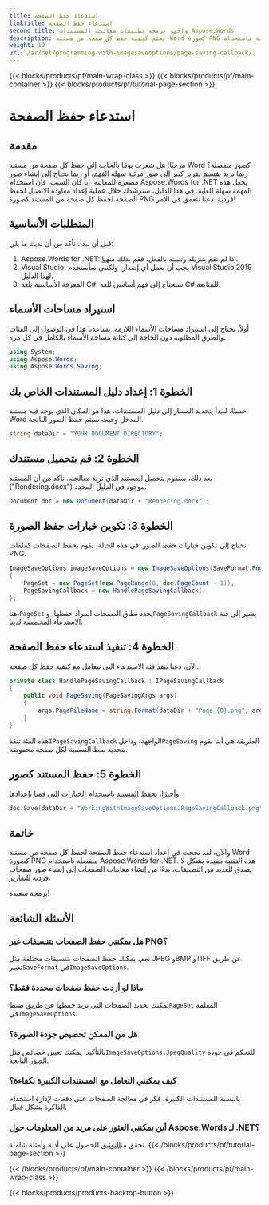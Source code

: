 ```yaml
---
title: استدعاء حفظ الصفحة
linktitle: استدعاء حفظ الصفحة
second_title: واجهة برمجة تطبيقات معالجة المستندات Aspose.Words
description: تعلم كيفية حفظ كل صفحة من مستند Word كصورة PNG منفصلة باستخدام Aspose.Words لـ .NET مع دليلنا المفصل خطوة بخطوة.
weight: 10
url: /ar/net/programming-with-imagesaveoptions/page-saving-callback/
---
```


{{< blocks/products/pf/main-wrap-class >}}
{{< blocks/products/pf/main-container >}}
{{< blocks/products/pf/tutorial-page-section >}}

# استدعاء حفظ الصفحة

## مقدمة

مرحبًا! هل شعرت يومًا بالحاجة إلى حفظ كل صفحة من مستند Word كصور منفصلة؟ ربما تريد تقسيم تقرير كبير إلى صور مرئية سهلة الفهم، أو ربما تحتاج إلى إنشاء صور مصغرة للمعاينة. أياً كان السبب، فإن استخدام Aspose.Words for .NET يجعل هذه المهمة سهلة للغاية. في هذا الدليل، سنرشدك خلال عملية إعداد معاودة الاتصال لحفظ الصفحة لحفظ كل صفحة من المستند كصورة PNG فردية. دعنا نتعمق في الأمر!

## المتطلبات الأساسية

قبل أن نبدأ، تأكد من أن لديك ما يلي:

1.  Aspose.Words for .NET: إذا لم تقم بتنزيله وتثبيته بالفعل، فقم بذلك من[هنا](https://releases.aspose.com/words/net/).
2. Visual Studio: يجب أن يعمل أي إصدار، ولكنني سأستخدم Visual Studio 2019 لهذا الدليل.
3. المعرفة الأساسية بلغة C#: ستحتاج إلى فهم أساسي للغة C# للمتابعة.

## استيراد مساحات الأسماء

أولاً، نحتاج إلى استيراد مساحات الأسماء اللازمة. يساعدنا هذا في الوصول إلى الفئات والطرق المطلوبة دون الحاجة إلى كتابة مساحة الأسماء بالكامل في كل مرة.

```csharp
using System;
using Aspose.Words;
using Aspose.Words.Saving;
```

## الخطوة 1: إعداد دليل المستندات الخاص بك

حسنًا، لنبدأ بتحديد المسار إلى دليل المستندات. هذا هو المكان الذي يوجد فيه مستند Word المدخل وحيث سيتم حفظ الصور الناتجة.

```csharp
string dataDir = "YOUR DOCUMENT DIRECTORY";
```

## الخطوة 2: قم بتحميل مستندك

بعد ذلك، سنقوم بتحميل المستند الذي تريد معالجته. تأكد من أن المستند ("Rendering.docx") موجود في الدليل المحدد.

```csharp
Document doc = new Document(dataDir + "Rendering.docx");
```

## الخطوة 3: تكوين خيارات حفظ الصورة

نحتاج إلى تكوين خيارات حفظ الصور. في هذه الحالة، نقوم بحفظ الصفحات كملفات PNG.

```csharp
ImageSaveOptions imageSaveOptions = new ImageSaveOptions(SaveFormat.Png)
{
    PageSet = new PageSet(new PageRange(0, doc.PageCount - 1)),
    PageSavingCallback = new HandlePageSavingCallback()
};
```

 هنا،`PageSet` يحدد نطاق الصفحات المراد حفظها، و`PageSavingCallback` يشير إلى فئة الاستدعاء المخصصة لدينا.

## الخطوة 4: تنفيذ استدعاء حفظ الصفحة

الآن، دعنا ننفذ فئة الاستدعاء التي تتعامل مع كيفية حفظ كل صفحة.

```csharp
private class HandlePageSavingCallback : IPageSavingCallback
{
    public void PageSaving(PageSavingArgs args)
    {
        args.PageFileName = string.Format(dataDir + "Page_{0}.png", args.PageIndex);
    }
}
```

 هذه الفئة تنفذ`IPageSavingCallback` الواجهة، وداخل`PageSaving` الطريقة هي أننا نقوم بتحديد نمط التسمية لكل صفحة محفوظة.

## الخطوة 5: حفظ المستند كصور

وأخيرًا، نحفظ المستند باستخدام الخيارات التي قمنا بإعدادها.

```csharp
doc.Save(dataDir + "WorkingWithImageSaveOptions.PageSavingCallback.png", imageSaveOptions);
```

## خاتمة

والآن، لقد نجحت في إعداد استدعاء حفظ الصفحة لحفظ كل صفحة من مستند Word كصورة PNG منفصلة باستخدام Aspose.Words for .NET. هذه التقنية مفيدة بشكل لا يصدق للعديد من التطبيقات، بدءًا من إنشاء معاينات الصفحات إلى إنشاء صور صفحات فردية للتقارير. 

برمجة سعيدة!

## الأسئلة الشائعة

### هل يمكنني حفظ الصفحات بتنسيقات غير PNG؟  
 نعم، يمكنك حفظ الصفحات بتنسيقات مختلفة مثل JPEG وBMP وTIFF عن طريق تغيير`SaveFormat` في`ImageSaveOptions`.

### ماذا لو أردت حفظ صفحات محددة فقط؟  
 يمكنك تحديد الصفحات التي تريد حفظها عن طريق ضبط`PageSet` المعلمة في`ImageSaveOptions`.

### هل من الممكن تخصيص جودة الصورة؟  
 بالتأكيد! يمكنك تعيين خصائص مثل`ImageSaveOptions.JpegQuality` للتحكم في جودة الصور الناتجة.

### كيف يمكنني التعامل مع المستندات الكبيرة بكفاءة؟  
بالنسبة للمستندات الكبيرة، فكر في معالجة الصفحات على دفعات لإدارة استخدام الذاكرة بشكل فعال.

### أين يمكنني العثور على مزيد من المعلومات حول Aspose.Words لـ .NET؟  
 تحقق من[التوثيق](https://reference.aspose.com/words/net/) للحصول على أدلة وأمثلة شاملة.
{{< /blocks/products/pf/tutorial-page-section >}}

{{< /blocks/products/pf/main-container >}}
{{< /blocks/products/pf/main-wrap-class >}}

{{< blocks/products/products-backtop-button >}}
